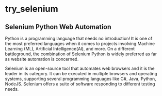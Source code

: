 # try_selenium
## Selenium Python Web Automation

Python is a programming language that needs no introduction! It is one of the most preferred languages when it comes to projects involving Machine Learning (ML), Artificial Intelligence(AI), and more. On a different battleground, the combination of Selenium Python is widely preferred as far as website automation is concerned.

Selenium is an open-source tool that automates web browsers and it is the leader in its category. It can be executed in multiple browsers and operating systems, supporting several programming languages like C#, Java, Python, NodeJS. Selenium offers a suite of software responding to different testing needs.
